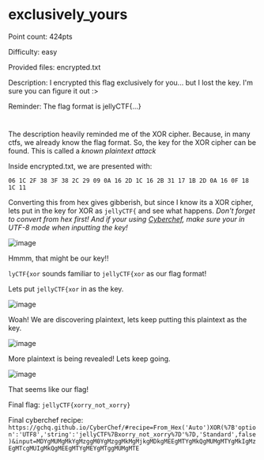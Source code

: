 # exclusively_yours
Point count: 424pts

Difficulty: easy

Provided files: encrypted.txt

Description: I encrypted this flag exclusively for you... but I lost the key. I'm sure you can figure it out :>

Reminder: The flag format is jellyCTF{...}
# 

The description heavily reminded me of the XOR cipher. Because, in many ctfs, we already know the flag format. So, the key for the XOR cipher can be found. This is called a *known plaintext attack*

Inside encrypted.txt, we are presented with:

`06 1C 2F 38 3F 38 2C 29 09 0A 16 2D 1C 16 2B 31 17 1B 2D 0A 16 0F 18 1C 11`

Converting this from hex gives gibberish, but since I know its a XOR cipher, lets put in the key for XOR as `jellyCTF{` and see what happens. *Don't forget to convert from hex first! And if your using [Cyberchef](https://gchq.github.io/CyberChef/), make sure your in UTF-8 mode when inputting the key!*

![image](https://github.com/sa1181405/pbchocolate-private-writeups/assets/170969470/f63e83c7-dea7-49b6-867b-92ce75d3ec23)

Hmmm, that might be our key!!

`lyCTF{xor` sounds familiar to `jellyCTF{xor` as our flag format!

Lets put `jellyCTF{xor` in as the key. 

![image](https://github.com/sa1181405/pbchocolate-private-writeups/assets/170969470/dab80058-8207-48f6-9768-6f58ae26d6c7)

Woah! We are discovering plaintext, lets keep putting this plaintext as the key.

![image](https://github.com/sa1181405/pbchocolate-private-writeups/assets/170969470/f96c4c32-0fbf-4014-a22a-0e86bf049593)

More plaintext is being revealed! Lets keep going.

![image](https://github.com/sa1181405/pbchocolate-private-writeups/assets/170969470/0e6e8780-ea04-4490-80f4-2171ac3f1944)

That seems like our flag!

Final flag: `jellyCTF{xorry_not_xorry}`

Final cyberchef recipe: `https://gchq.github.io/CyberChef/#recipe=From_Hex('Auto')XOR(%7B'option':'UTF8','string':'jellyCTF%7Bxorry_not_xorry%7D'%7D,'Standard',false)&input=MDYgMUMgMkYgMzggM0YgMzggMkMgMjkgMDkgMEEgMTYgMkQgMUMgMTYgMkIgMzEgMTcgMUIgMkQgMEEgMTYgMEYgMTggMUMgMTE`





